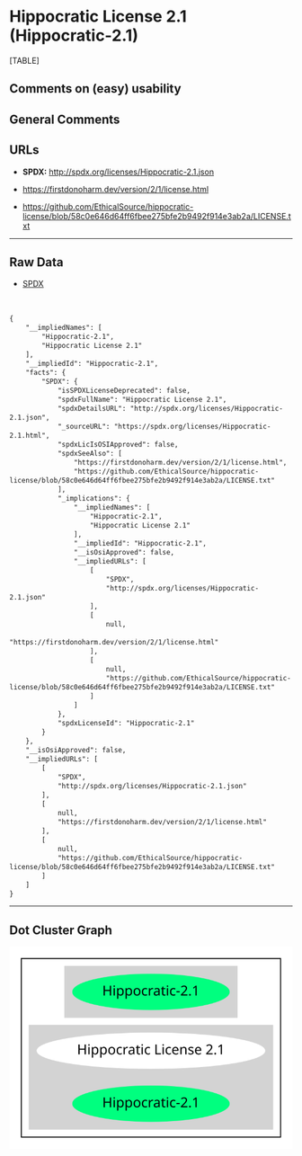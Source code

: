 Hippocratic License 2.1 (Hippocratic-2.1)
=========================================

[TABLE]

Comments on (easy) usability
----------------------------

General Comments
----------------

URLs
----

-   **SPDX:** http://spdx.org/licenses/Hippocratic-2.1.json

-   https://firstdonoharm.dev/version/2/1/license.html

-   https://github.com/EthicalSource/hippocratic-license/blob/58c0e646d64ff6fbee275bfe2b9492f914e3ab2a/LICENSE.txt

------------------------------------------------------------------------

Raw Data
--------

-   [SPDX](https://spdx.org/licenses/Hippocratic-2.1.html "SPDX")

&nbsp;

    {
        "__impliedNames": [
            "Hippocratic-2.1",
            "Hippocratic License 2.1"
        ],
        "__impliedId": "Hippocratic-2.1",
        "facts": {
            "SPDX": {
                "isSPDXLicenseDeprecated": false,
                "spdxFullName": "Hippocratic License 2.1",
                "spdxDetailsURL": "http://spdx.org/licenses/Hippocratic-2.1.json",
                "_sourceURL": "https://spdx.org/licenses/Hippocratic-2.1.html",
                "spdxLicIsOSIApproved": false,
                "spdxSeeAlso": [
                    "https://firstdonoharm.dev/version/2/1/license.html",
                    "https://github.com/EthicalSource/hippocratic-license/blob/58c0e646d64ff6fbee275bfe2b9492f914e3ab2a/LICENSE.txt"
                ],
                "_implications": {
                    "__impliedNames": [
                        "Hippocratic-2.1",
                        "Hippocratic License 2.1"
                    ],
                    "__impliedId": "Hippocratic-2.1",
                    "__isOsiApproved": false,
                    "__impliedURLs": [
                        [
                            "SPDX",
                            "http://spdx.org/licenses/Hippocratic-2.1.json"
                        ],
                        [
                            null,
                            "https://firstdonoharm.dev/version/2/1/license.html"
                        ],
                        [
                            null,
                            "https://github.com/EthicalSource/hippocratic-license/blob/58c0e646d64ff6fbee275bfe2b9492f914e3ab2a/LICENSE.txt"
                        ]
                    ]
                },
                "spdxLicenseId": "Hippocratic-2.1"
            }
        },
        "__isOsiApproved": false,
        "__impliedURLs": [
            [
                "SPDX",
                "http://spdx.org/licenses/Hippocratic-2.1.json"
            ],
            [
                null,
                "https://firstdonoharm.dev/version/2/1/license.html"
            ],
            [
                null,
                "https://github.com/EthicalSource/hippocratic-license/blob/58c0e646d64ff6fbee275bfe2b9492f914e3ab2a/LICENSE.txt"
            ]
        ]
    }

------------------------------------------------------------------------

Dot Cluster Graph
-----------------

![](../dot/Hippocratic-2.1.svg "dot")